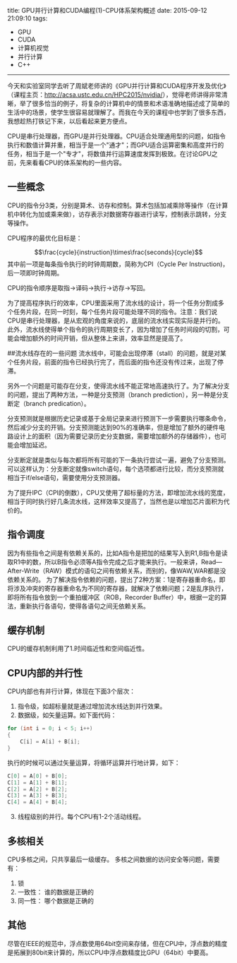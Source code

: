 title: GPU并行计算和CUDA编程(1)-CPU体系架构概述
date: 2015-09-12 21:09:10
tags:
 - GPU
 - CUDA
 - 计算机视觉 
 - 并行计算
 - C++ 
---

今天和实验室同学去听了周斌老师讲的《GPU并行计算和CUDA程序开发及优化》（课程主页：<http://acsa.ustc.edu.cn/HPC2015/nvidia/>），觉得老师讲得非常清晰，举了很多恰当的例子，将复杂的计算机中的情景和术语准确地描述成了简单的生活中的场景，使学生很容易就理解了。而我在今天的课程中也学到了很多东西，我想趁热打铁记下来，以后看起来更方便点。 

CPU是串行处理器，而GPU是并行处理器。CPU适合处理通用型的问题，如指令执行和数值计算并重，相当于是一个"通才"；而GPU适合运算密集和高度并行的任务，相当于是一个"专才"，将数值并行运算速度发挥到极致。在讨论GPU之前，先来看看CPU的体系架构的一些内容。 

<!--more-->
## 一些概念
CPU的指令分3类，分别是算术、访存和控制。算术包括加减乘除等操作（在计算机中转化为加或乘来做），访存表示对数据寄存器进行读写，控制表示跳转，分支等操作。  

CPU程序的最优化目标是：
<script type="text/javascript" src="http://cdn.mathjax.org/mathjax/latest/MathJax.js?config=default"></script>
$$\frac{cycle}{instruction}\times\frac{seconds}{cycle}$$ 
其中前一项是每条指令执行的时钟周期数，简称为CPI（Cycle Per Instruction)，后一项即时钟周期。 

CPU的指令顺序是取指->译码->执行->访存->写回。  

为了提高程序执行的效率，CPU里面采用了流水线的设计，将一个任务分割成多个任务片段，在同一时刻，每个任务片段可能处理不同的指令。注意：我们说CPU是串行处理器，是从宏观的角度来说的，底层的流水线实现实际是并行的。此外，流水线使得单个指令的执行周期变长了，因为增加了任务时间段的切割，可能会增加额外的时间开销，但从整体上来讲，效率显然是提高了。 

##流水线存在的一些问题
流水线中，可能会出现停滞（stall）的问题，就是对某个任务片段，前面的指令已经执行完了，而后面的指令还没有传过来，出现了停滞。 

另外一个问题是可能存在分支，使得流水线不能正常地高速执行了。为了解决分支的问题，提出了两种方法，一种是分支预测（branch prediction），另一种是分支断定（branch predication）。 

分支预测就是根据历史记录或基于全局记录来进行预测下一步需要执行哪条命令，然后减少分支的开销。分支预测能达到90%的准确率，但是增加了额外的硬件电路设计上的面积（因为需要记录历史分支数据，需要增加额外的存储器件），也可能会增加延迟。 

分支断定就是类似与每次都将所有可能的下一条执行尝试一遍，避免了分支预测。可以这样认为：分支断定就像switch语句，每个选项都进行比较，而分支预测就相当于if/else语句，需要使用分支预测器。 

为了提升IPC（CPI的倒数），CPU又使用了超标量的方法，即增加流水线的宽度，相当于同时执行好几条流水线，这样效率又提高了，当然也是以增加芯片面积为代价的。 

## 指令调度
因为有些指令之间是有依赖关系的，比如A指令是把加的结果写入到R1,B指令是读取R1中的数，所以B指令必须等A指令完成之后才能来执行。一般来讲，Read—After-Write（RAW）模式的语句之间有依赖关系，而别的，像WAW,WAR都是没依赖关系的。 
为了解决指令依赖的问题，提出了2种方案：1是寄存器重命名，即将涉及冲突的寄存器重命名为不同的寄存器，就解决了依赖问题；2是乱序执行，即将所有指令放到一个重拍缓冲区（ROB，Recorder Buffer）中，根据一定的算法，重新执行各语句，使得各语句之间无依赖关系。 

## 缓存机制
CPU的缓存机制利用了1.时间临近性和空间临近性。

## CPU内部的并行性
CPU内部也有并行计算，体现在下面3个层次：
 1. 指令级，如超标量就是通过增加流水线达到并行效果。
 2. 数据级，如矢量运算。如下面代码：

```cpp
for (int i = 0; i < 5; i++)
{
	C[i] = A[i] + B[i];
}
```   

 执行的时候可以通过矢量运算，将循环运算并行地计算，如下：

```cpp
C[0] = A[0] + B[0];
C[1] = A[1] + B[1];
C[2] = A[2] + B[2];
C[3] = A[3] + B[3];
C[4] = A[4] + B[4];
```   

 3. 线程级别的并行。每个CPU有1-2个活动线程。

## 多核相关
CPU多核之间，只共享最后一级缓存。 
多核之间数据的访问安全等问题，需要有：
 1. 锁
 2. 一致性： 谁的数据是正确的
 3. 同一性： 哪个数据是正确的

## 其他
尽管在IEEE的规范中，浮点数使用64bit空间来存储，但在CPU中，浮点数的精度是拓展到80bit来计算的，所以CPU中浮点数精度比GPU（64bit）中要高。 

